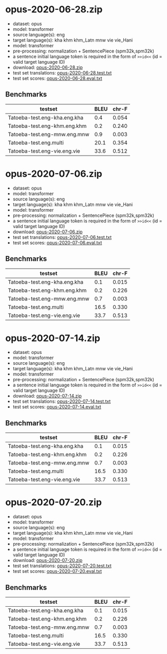 # opus-2020-06-28.zip

* dataset: opus
* model: transformer
* source language(s): eng
* target language(s): kha khm khm_Latn mnw vie vie_Hani
* model: transformer
* pre-processing: normalization + SentencePiece (spm32k,spm32k)
* a sentence initial language token is required in the form of `>>id<<` (id = valid target language ID)
* download: [opus-2020-06-28.zip](https://object.pouta.csc.fi/Tatoeba-MT-models/eng-mkh/opus-2020-06-28.zip)
* test set translations: [opus-2020-06-28.test.txt](https://object.pouta.csc.fi/Tatoeba-MT-models/eng-mkh/opus-2020-06-28.test.txt)
* test set scores: [opus-2020-06-28.eval.txt](https://object.pouta.csc.fi/Tatoeba-MT-models/eng-mkh/opus-2020-06-28.eval.txt)

## Benchmarks

| testset               | BLEU  | chr-F |
|-----------------------|-------|-------|
| Tatoeba-test.eng-kha.eng.kha 	| 0.4 	| 0.054 |
| Tatoeba-test.eng-khm.eng.khm 	| 0.2 	| 0.240 |
| Tatoeba-test.eng-mnw.eng.mnw 	| 0.9 	| 0.003 |
| Tatoeba-test.eng.multi 	| 20.1 	| 0.354 |
| Tatoeba-test.eng-vie.eng.vie 	| 33.6 	| 0.512 |

# opus-2020-07-06.zip

* dataset: opus
* model: transformer
* source language(s): eng
* target language(s): kha khm khm_Latn mnw vie vie_Hani
* model: transformer
* pre-processing: normalization + SentencePiece (spm32k,spm32k)
* a sentence initial language token is required in the form of `>>id<<` (id = valid target language ID)
* download: [opus-2020-07-06.zip](https://object.pouta.csc.fi/Tatoeba-MT-models/eng-mkh/opus-2020-07-06.zip)
* test set translations: [opus-2020-07-06.test.txt](https://object.pouta.csc.fi/Tatoeba-MT-models/eng-mkh/opus-2020-07-06.test.txt)
* test set scores: [opus-2020-07-06.eval.txt](https://object.pouta.csc.fi/Tatoeba-MT-models/eng-mkh/opus-2020-07-06.eval.txt)

## Benchmarks

| testset               | BLEU  | chr-F |
|-----------------------|-------|-------|
| Tatoeba-test.eng-kha.eng.kha 	| 0.1 	| 0.015 |
| Tatoeba-test.eng-khm.eng.khm 	| 0.2 	| 0.226 |
| Tatoeba-test.eng-mnw.eng.mnw 	| 0.7 	| 0.003 |
| Tatoeba-test.eng.multi 	| 16.5 	| 0.330 |
| Tatoeba-test.eng-vie.eng.vie 	| 33.7 	| 0.513 |

# opus-2020-07-14.zip

* dataset: opus
* model: transformer
* source language(s): eng
* target language(s): kha khm khm_Latn mnw vie vie_Hani
* model: transformer
* pre-processing: normalization + SentencePiece (spm32k,spm32k)
* a sentence initial language token is required in the form of `>>id<<` (id = valid target language ID)
* download: [opus-2020-07-14.zip](https://object.pouta.csc.fi/Tatoeba-MT-models/eng-mkh/opus-2020-07-14.zip)
* test set translations: [opus-2020-07-14.test.txt](https://object.pouta.csc.fi/Tatoeba-MT-models/eng-mkh/opus-2020-07-14.test.txt)
* test set scores: [opus-2020-07-14.eval.txt](https://object.pouta.csc.fi/Tatoeba-MT-models/eng-mkh/opus-2020-07-14.eval.txt)

## Benchmarks

| testset               | BLEU  | chr-F |
|-----------------------|-------|-------|
| Tatoeba-test.eng-kha.eng.kha 	| 0.1 	| 0.015 |
| Tatoeba-test.eng-khm.eng.khm 	| 0.2 	| 0.226 |
| Tatoeba-test.eng-mnw.eng.mnw 	| 0.7 	| 0.003 |
| Tatoeba-test.eng.multi 	| 16.5 	| 0.330 |
| Tatoeba-test.eng-vie.eng.vie 	| 33.7 	| 0.513 |

# opus-2020-07-20.zip

* dataset: opus
* model: transformer
* source language(s): eng
* target language(s): kha khm khm_Latn mnw vie vie_Hani
* model: transformer
* pre-processing: normalization + SentencePiece (spm32k,spm32k)
* a sentence initial language token is required in the form of `>>id<<` (id = valid target language ID)
* download: [opus-2020-07-20.zip](https://object.pouta.csc.fi/Tatoeba-MT-models/eng-mkh/opus-2020-07-20.zip)
* test set translations: [opus-2020-07-20.test.txt](https://object.pouta.csc.fi/Tatoeba-MT-models/eng-mkh/opus-2020-07-20.test.txt)
* test set scores: [opus-2020-07-20.eval.txt](https://object.pouta.csc.fi/Tatoeba-MT-models/eng-mkh/opus-2020-07-20.eval.txt)

## Benchmarks

| testset               | BLEU  | chr-F |
|-----------------------|-------|-------|
| Tatoeba-test.eng-kha.eng.kha 	| 0.1 	| 0.015 |
| Tatoeba-test.eng-khm.eng.khm 	| 0.2 	| 0.226 |
| Tatoeba-test.eng-mnw.eng.mnw 	| 0.7 	| 0.003 |
| Tatoeba-test.eng.multi 	| 16.5 	| 0.330 |
| Tatoeba-test.eng-vie.eng.vie 	| 33.7 	| 0.513 |

